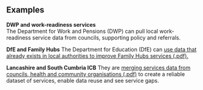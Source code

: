 ## Examples

**DWP and work-readiness services**   
The Department for Work and Pensions (DWP) can pull local work-readiness service data from councils, supporting policy and referrals.

**DfE and Family Hubs**
The Department for Education (DfE) can [use data that already exists in local authorities to improve Family Hubs services (.pdf).](/steering/ORUK%20Steering%20Group%2002%20-%20Annex%20A%20-%20DfE%20Family%20Hubs%20presentation.pdf)

**Lancashire and South Cumbria ICB**
They are [merging services data from councils, health and community organisations (.pdf)](/steering/ORUK%20Steering%20Group%2002%20-%20Annex%20B%20-%20Lancs%20and%20South%20Cumbria%20health%20and%20care%20%20presentation.pdf) to create a reliable dataset of services, enable data reuse and see service gaps.